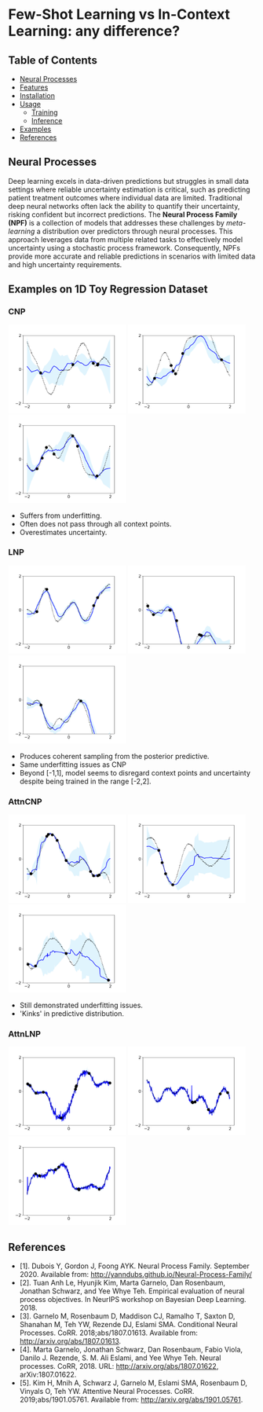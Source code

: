 # Few-Shot Learning vs In-Context Learning: any difference?

## Table of Contents
- [Neural Processes](#neural-processes)
- [Features](#features)
- [Installation](#installation)
- [Usage](#usage)
  - [Training](#training)
  - [Inference](#inference)
- [Examples](#examples)
- [References](#references)

## Neural Processes

Deep learning excels in data-driven predictions but struggles in small data settings where reliable uncertainty estimation is critical, such as predicting patient treatment outcomes where individual data are limited. Traditional deep neural networks often lack the ability to quantify their uncertainty, risking confident but incorrect predictions. The **Neural Process Family (NPF)** is a collection of models that addresses these challenges by *meta-learning* a distribution over predictors through neural processes. This approach leverages data from multiple related tasks to effectively model uncertainty using a stochastic process framework. Consequently, NPFs provide more accurate and reliable predictions in scenarios with limited data and high uncertainty requirements.

## Examples on 1D Toy Regression Dataset

### CNP
<img src="images/1d_toy_regression/CNP-160000.png" width="240" height="180"> <img src="images/1d_toy_regression/CNP-180000.png" width="240" height="180"> <img src="images/1d_toy_regression/CNP-200000.png" width="240" height="180">

- Suffers from underfitting.
- Often does not pass through all context points.
- Overestimates uncertainty.

### LNP 
<img src="images/1d_toy_regression/LNP-160000.png" width="240" height="180"> <img src="images/1d_toy_regression/LNP-180000.png" width="240" height="180"> <img src="images/1d_toy_regression/LNP-200000.png" width="240" height="180">

- Produces coherent sampling from the posterior predictive.
- Same underfitting issues as CNP
- Beyond [-1,1], model seems to disregard context points and uncertainty despite being trained in the range [-2,2].

### AttnCNP
<img src="images/1d_toy_regression/AttnCNP-140000.png" width="240" height="180"> <img src="images/1d_toy_regression/AttnCNP-160000.png" width="240" height="180"> <img src="images/1d_toy_regression/AttnCNP-180000.png" width="240" height="180">

- Still demonstrated underfitting issues.
- 'Kinks' in predictive distribution.

### AttnLNP
<img src="images/1d_toy_regression/AttnLNP1.png" width="240" height="180"> <img src="images/1d_toy_regression/AttnLNP2.png" width="240" height="180"> <img src="images/1d_toy_regression/AttnLNP3.png" width="240" height="180">


## References
- [1]. Dubois Y, Gordon J, Foong AYK. Neural Process Family. September 2020. Available from: http://yanndubs.github.io/Neural-Process-Family/  
- [2]. Tuan Anh Le, Hyunjik Kim, Marta Garnelo, Dan Rosenbaum, Jonathan Schwarz, and Yee Whye Teh. Empirical evaluation of neural process objectives. In NeurIPS workshop on Bayesian Deep Learning. 2018.  
- [3]. Garnelo M, Rosenbaum D, Maddison CJ, Ramalho T, Saxton D, Shanahan M, Teh YW, Rezende DJ, Eslami SMA. Conditional Neural Processes. CoRR. 2018;abs/1807.01613. Available from: http://arxiv.org/abs/1807.01613.  
- [4]. Marta Garnelo, Jonathan Schwarz, Dan Rosenbaum, Fabio Viola, Danilo J. Rezende, S. M. Ali Eslami, and Yee Whye Teh. Neural processes. CoRR, 2018. URL: http://arxiv.org/abs/1807.01622, arXiv:1807.01622.  
- [5]. Kim H, Mnih A, Schwarz J, Garnelo M, Eslami SMA, Rosenbaum D, Vinyals O, Teh YW. Attentive Neural Processes. CoRR. 2019;abs/1901.05761. Available from: http://arxiv.org/abs/1901.05761.  

